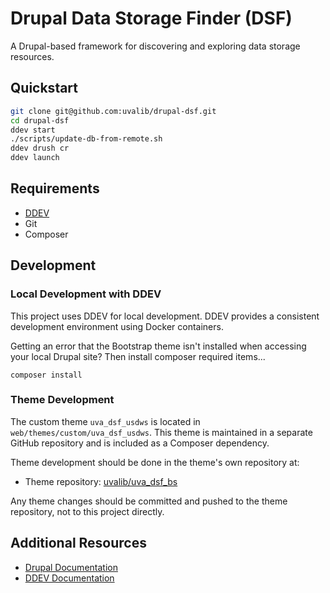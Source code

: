 # Drupal Data Storage Finder (DSF)

A Drupal-based framework for discovering and exploring data storage resources.

## Quickstart

```bash
git clone git@github.com:uvalib/drupal-dsf.git
cd drupal-dsf
ddev start
./scripts/update-db-from-remote.sh
ddev drush cr
ddev launch
```

## Requirements

- [DDEV](https://ddev.readthedocs.io/en/stable/)
- Git
- Composer

## Development


### Local Development with DDEV

This project uses DDEV for local development. DDEV provides a consistent development environment using Docker containers.

Getting an error that the Bootstrap theme isn't installed when accessing your local Drupal site? Then install composer required items...
```
composer install
```

### Theme Development

The custom theme `uva_dsf_usdws` is located in `web/themes/custom/uva_dsf_usdws`. This theme is maintained in a separate GitHub repository and is included as a Composer dependency.

Theme development should be done in the theme's own repository at:
- Theme repository: [uvalib/uva_dsf_bs](https://github.com/uvalib/uva_dsf_bs)

Any theme changes should be committed and pushed to the theme repository, not to this project directly.

## Additional Resources

- [Drupal Documentation](https://www.drupal.org/documentation)
- [DDEV Documentation](https://ddev.readthedocs.io/en/stable/)
